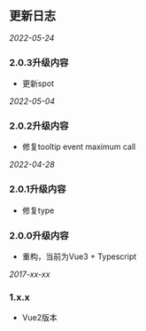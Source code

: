 ## 更新日志
*2022-05-24*

### 2.0.3升级内容
- 更新spot

*2022-05-04*

### 2.0.2升级内容
- 修复tooltip event maximum call

*2022-04-28*

### 2.0.1升级内容
- 修复type

### 2.0.0升级内容
- 重构，当前为Vue3 + Typescript

*2017-xx-xx*

### 1.x.x
- Vue2版本
